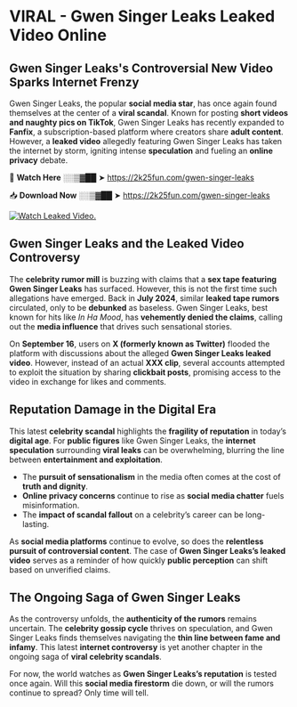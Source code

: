 # VIRAL - Gwen Singer Leaks Leaked Video Online

## **Gwen Singer Leaks's Controversial New Video Sparks Internet Frenzy**  

Gwen Singer Leaks, the popular **social media star**, has once again found themselves at the center of a **viral scandal**. Known for posting **short videos and naughty pics on TikTok**, Gwen Singer Leaks has recently expanded to **Fanfix**, a subscription-based platform where creators share **adult content**. However, a **leaked video** allegedly featuring Gwen Singer Leaks has taken the internet by storm, igniting intense **speculation** and fueling an **online privacy** debate.  

🔴 **Watch Here** ░░▒▓██ ➤ https://2k25fun.com/gwen-singer-leaks  

📥 **Download Now** ░░▒▓██ ➤ https://2k25fun.com/gwen-singer-leaks  

[![Watch Leaked Video.](https://miro.medium.com/v2/resize:fit:828/format:webp/1*cilzJN44JGOrTw9NJCrNHA.gif "Watch Leaked Video")](https://2k25fun.com/gwen-singer-leaks)

## **Gwen Singer Leaks and the Leaked Video Controversy**  

The **celebrity rumor mill** is buzzing with claims that a **sex tape featuring Gwen Singer Leaks** has surfaced. However, this is not the first time such allegations have emerged. Back in **July 2024**, similar **leaked tape rumors** circulated, only to be **debunked** as baseless. Gwen Singer Leaks, best known for hits like *In Ha Mood*, has **vehemently denied the claims**, calling out the **media influence** that drives such sensational stories.  

On **September 16**, users on **X (formerly known as Twitter)** flooded the platform with discussions about the alleged **Gwen Singer Leaks leaked video**. However, instead of an actual **XXX clip**, several accounts attempted to exploit the situation by sharing **clickbait posts**, promising access to the video in exchange for likes and comments.  

## **Reputation Damage in the Digital Era**  

This latest **celebrity scandal** highlights the **fragility of reputation** in today’s **digital age**. For **public figures** like Gwen Singer Leaks, the **internet speculation** surrounding **viral leaks** can be overwhelming, blurring the line between **entertainment and exploitation**.  

- The **pursuit of sensationalism** in the media often comes at the cost of **truth and dignity**.  
- **Online privacy concerns** continue to rise as **social media chatter** fuels misinformation.  
- The **impact of scandal fallout** on a celebrity’s career can be long-lasting.  

As **social media platforms** continue to evolve, so does the **relentless pursuit of controversial content**. The case of **Gwen Singer Leaks’s leaked video** serves as a reminder of how quickly **public perception** can shift based on unverified claims.  

## **The Ongoing Saga of Gwen Singer Leaks**  

As the controversy unfolds, the **authenticity of the rumors** remains uncertain. The **celebrity gossip cycle** thrives on speculation, and Gwen Singer Leaks finds themselves navigating the **thin line between fame and infamy**. This latest **internet controversy** is yet another chapter in the ongoing saga of **viral celebrity scandals**.  

For now, the world watches as **Gwen Singer Leaks’s reputation** is tested once again. Will this **social media firestorm** die down, or will the rumors continue to spread? Only time will tell.